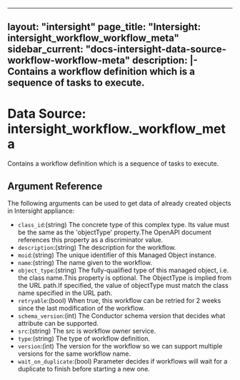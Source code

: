 
---
layout: "intersight"
page_title: "Intersight: intersight_workflow_workflow_meta"
sidebar_current: "docs-intersight-data-source-workflow-workflow-meta"
description: |-
Contains a workflow definition which is a sequence of tasks to execute.
---

# Data Source: intersight_workflow._workflow_meta
Contains a workflow definition which is a sequence of tasks to execute.
## Argument Reference
The following arguments can be used to get data of already created objects in Intersight appliance:
* `class_id`:(string) The concrete type of this complex type. Its value must be the same as the 'objectType' property.The OpenAPI document references this property as a discriminator value. 
* `description`:(string) The description for the workflow. 
* `moid`:(string) The unique identifier of this Managed Object instance. 
* `name`:(string) The name given to the workflow. 
* `object_type`:(string) The fully-qualified type of this managed object, i.e. the class name.This property is optional. The ObjectType is implied from the URL path.If specified, the value of objectType must match the class name specified in the URL path. 
* `retryable`:(bool) When true, this workflow can be retried for 2 weeks since the last modification of the workflow. 
* `schema_version`:(int) The Conductor schema version that decides what attribute can be supported. 
* `src`:(string) The src is workflow owner service. 
* `type`:(string) The type of workflow definition. 
* `version`:(int) The version for the workflow so we can support multiple versions for the same workflow name. 
* `wait_on_duplicate`:(bool) Parameter decides if workflows will wait for a duplicate to finish before starting a new one. 
